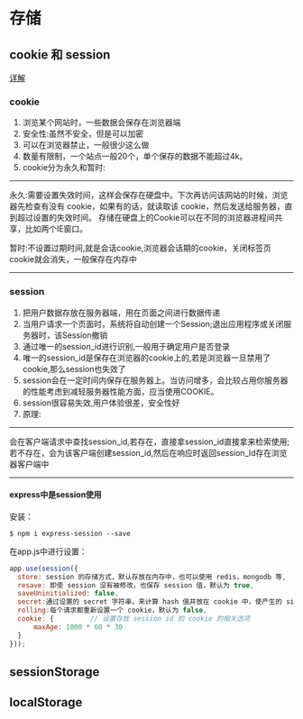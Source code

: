 # 存储

## cookie 和 session

[详解](http://www.cnblogs.com/yunian/articles/5736066.html)

### cookie

1. 浏览某个网站时，一些数据会保存在浏览器端
2. 安全性:虽然不安全，但是可以加密
3. 可以在浏览器禁止，一般很少这么做
4. 数量有限制，一个站点一般20个，单个保存的数据不能超过4k。
5. cookie分为永久和暂时:
***
永久:需要设置失效时间，这样会保存在硬盘中。下次再访问该网站的时候，浏览器先检查有没有 cookie，如果有的话，就读取该 cookie，然后发送给服务器，直到超过设置的失效时间。 存储在硬盘上的Cookie可以在不同的浏览器进程间共享，比如两个IE窗口。

暂时:不设置过期时间,就是会话cookie,浏览器会话期的cookie，关闭标签页cookie就会消失，一般保存在内存中
***
### session

1. 把用户数据存放在服务器端，用在页面之间进行数据传递
2. 当用户请求一个页面时，系统将自动创建一个Session;退出应用程序或关闭服务器时，该Session撤销
3. 通过唯一的session_id进行识别,一般用于确定用户是否登录
4. 唯一的session_id是保存在浏览器的cookie上的,若是浏览器一旦禁用了cookie,那么session也失效了
5. session会在一定时间内保存在服务器上。当访问增多，会比较占用你服务器的性能考虑到减轻服务器性能方面，应当使用COOKIE。
6. session很容易失效,用户体验很差，安全性好
7. 原理:
***
会在客户端请求中查找session_id,若存在，直接拿session_id直接拿来检索使用;若不存在，会为该客户端创建session_id,然后在响应时返回session_Id存在浏览器客户端中
***

#### express中是session使用

安装：

```shell
$ npm i express-session --save
```
在app.js中进行设置：

```js
app.use(session({
  store: session 的存储方式，默认存放在内存中，也可以使用 redis，mongodb 等,
  resave: 即使 session 没有被修改，也保存 session 值，默认为 true,
  saveUninitialized: false,
  secret:通过设置的 secret 字符串，来计算 hash 值并放在 cookie 中，使产生的 signedCookie 防篡改,
  rolling:每个请求都重新设置一个 cookie，默认为 false,
  cookie: {         // 设置存放 session id 的 cookie 的相关选项
      maxAge: 1000 * 60 * 30
  }
}));
```

## sessionStorage

##  localStorage
